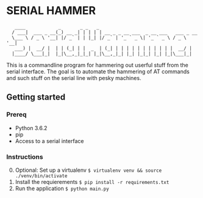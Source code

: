 # SERIAL HAMMER
```
   ____            _       _ _   _
  / ___|  ___ _ __(_) __ _| | | | | __ _ _ __ ___  _ __ ___   ___ _ __
  \___ \ / _ \ '__| |/ _` | | |_| |/ _` | '_ ` _ \| '_ ` _ \ / _ \ '__|
   ___) |  __/ |  | | (_| | |  _  | (_| | | | | | | | | | | |  __/ |   
  |____/ \___|_|  |_|\__,_|_|_| |_|\__,_|_| |_| |_|_| |_| |_|\___|_|   

```

This is a commandline program for hammering out userful stuff from the serial interface.
The goal is to automate the hammering of AT commands and such stuff on the serial line with pesky machines.

## Getting started

### Prereq
- Python 3.6.2
- pip
- Access to a serial interface

### Instructions
0. Optional: Set up a virtualenv ```$ virtualenv venv && source ./venv/bin/activate```
1. Install the requierements ```$ pip install -r requirements.txt```
2. Run the application ```$ python main.py```
